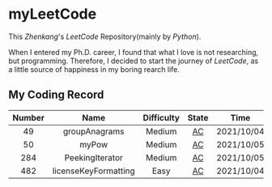 # myLeetCode

This _Zhenkang_'s _LeetCode_ Repository(mainly by _Python_).

When I entered my Ph.D. career, I found that what I love is not researching, but programming.
Therefore, I decided to start the journey of _LeetCode_, as a little source of happiness in my boring rearch life.

## My Coding Record

| Number |         Name         | Difficulty |                     State                     |    Time    | Classification | Mastery |
| :----: | :------------------: | :--------: | :-------------------------------------------: | :--------: | :------------: | :-----: |
|   49   |    groupAnagrams     |   Medium   |    [AC](./Solution_0049_groupAnagrams.py)     | 2021/10/04 |      Hash      |  ★★★★☆  |
|   50   |        myPow         |   Medium   |        [AC](./Solution_0050_myPow.py)         | 2021/10/05 |   Recursion    |  ★★★★☆  |
|  284   |   PeekingIterator    |   Medium   |   [AC](./Solution_0284_PeekingIterator.py)    | 2021/10/05 |     Design     |  ★☆☆☆☆  |
|  482   | licenseKeyFormatting |    Easy    | [AC](./Solution_0482_licenseKeyFormatting.py) | 2021/10/04 |     String     |  ★★☆☆☆  |
